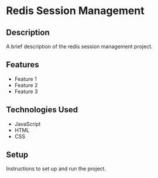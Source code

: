 # Redis Session Management

## Description

A brief description of the redis session management project.

## Features

- Feature 1
- Feature 2
- Feature 3

## Technologies Used

- JavaScript
- HTML
- CSS

## Setup

Instructions to set up and run the project.
